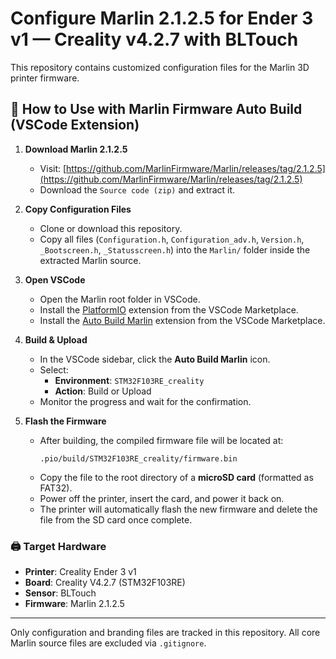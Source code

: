 # Configure Marlin 2.1.2.5 for Ender 3 v1 — Creality v4.2.7 with BLTouch

This repository contains customized configuration files for the Marlin 3D printer firmware.

## 🧩 How to Use with Marlin Firmware Auto Build (VSCode Extension)

1. **Download Marlin 2.1.2.5**
   - Visit: [https://github.com/MarlinFirmware/Marlin/releases/tag/2.1.2.5](https://github.com/MarlinFirmware/Marlin/releases/tag/2.1.2.5)
   - Download the `Source code (zip)` and extract it.

2. **Copy Configuration Files**
   - Clone or download this repository.
   - Copy all files (`Configuration.h`, `Configuration_adv.h`, `Version.h`, `_Bootscreen.h`, `_Statusscreen.h`) into the `Marlin/` folder inside the extracted Marlin source.

3. **Open VSCode**
   - Open the Marlin root folder in VSCode.
   - Install the [PlatformIO](https://platformio.org/platformio-ide) extension from the VSCode Marketplace.
   - Install the [Auto Build Marlin](https://marketplace.visualstudio.com/items?itemName=MarlinFirmware.auto-build) extension from the VSCode Marketplace.


4. **Build & Upload**
   - In the VSCode sidebar, click the **Auto Build Marlin** icon.
   - Select:
     - **Environment**: `STM32F103RE_creality`
     - **Action**: Build or Upload
   - Monitor the progress and wait for the confirmation.

5. **Flash the Firmware**
   - After building, the compiled firmware file will be located at:
     ```
     .pio/build/STM32F103RE_creality/firmware.bin
     ```
   - Copy the file to the root directory of a **microSD card** (formatted as FAT32).
   - Power off the printer, insert the card, and power it back on.
   - The printer will automatically flash the new firmware and delete the file from the SD card once complete.

### 🖨️ Target Hardware

- **Printer**: Creality Ender 3 v1
- **Board**: Creality V4.2.7 (STM32F103RE)
- **Sensor**: BLTouch
- **Firmware**: Marlin 2.1.2.5

---
Only configuration and branding files are tracked in this repository. All core Marlin source files are excluded via `.gitignore`.